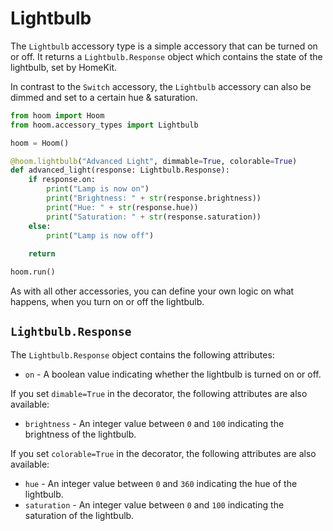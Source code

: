 # Lightbulb

The `Lightbulb` accessory type is a simple accessory that can be turned on or off. It returns a `Lightbulb.Response` object which contains the state of the lightbulb, set by HomeKit. 

In contrast to the `Switch` accessory, the `Lightbulb` accessory can also be dimmed and set to a certain hue & saturation.

```python
from hoom import Hoom
from hoom.accessory_types import Lightbulb

hoom = Hoom()

@hoom.lightbulb("Advanced Light", dimmable=True, colorable=True)
def advanced_light(response: Lightbulb.Response):
    if response.on:
        print("Lamp is now on")
        print("Brightness: " + str(response.brightness))
        print("Hue: " + str(response.hue))
        print("Saturation: " + str(response.saturation))
    else:
        print("Lamp is now off")
        
    return

hoom.run()
```

As with all other accessories, you can define your own logic on what happens, when you turn on or off the lightbulb. 


## `Lightbulb.Response`

The `Lightbulb.Response` object contains the following attributes:

- `on` - A boolean value indicating whether the lightbulb is turned on or off.

If you set `dimable=True` in the decorator, the following attributes are also available:

- `brightness` - An integer value between `0` and `100` indicating the brightness of the lightbulb.

If you set `colorable=True` in the decorator, the following attributes are also available:

- `hue` - An integer value between `0` and `360` indicating the hue of the lightbulb.
- `saturation` - An integer value between `0` and `100` indicating the saturation of the lightbulb.
